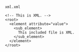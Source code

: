 <!-- >>>>>> BEGIN GENERATED FILE (include): SOURCE C:/Users/Burdette/Documents/GitHub/markdown_helper/test/include/templates/xml_code_block.md -->
<!-- >>>>>> BEGIN INCLUDED FILE (code_block): SOURCE C:/Users/Burdette/Documents/GitHub/markdown_helper/test/include/templates/../includes/xml.xml -->
<code>xml.xml</code>
```
<!-- This is XML. -->
<root>
  <element attribute="value">
    <sub_element>
      This included file is XML.
    </sub_element>
  </element>
</root>
```
<!-- <<<<<< END INCLUDED FILE (code_block): SOURCE C:/Users/Burdette/Documents/GitHub/markdown_helper/test/include/templates/../includes/xml.xml -->
<!-- <<<<<< END GENERATED FILE (include): SOURCE C:/Users/Burdette/Documents/GitHub/markdown_helper/test/include/templates/xml_code_block.md -->
